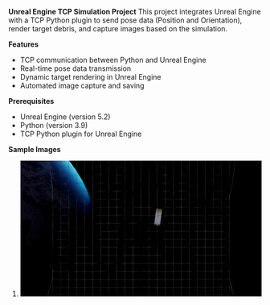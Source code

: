 **Unreal Engine TCP Simulation Project**
This project integrates Unreal Engine with a TCP Python plugin to send pose data (Position and Orientation), render target debris, and capture images based on the simulation.

**Features**
  - TCP communication between Python and Unreal Engine
  - Real-time pose data transmission
  - Dynamic target rendering in Unreal Engine
  - Automated image capture and saving

**Prerequisites**
  - Unreal Engine (version 5.2)
  - Python (version 3.9)
  - TCP Python plugin for Unreal Engine

**Sample Images**

1. ![Image_1.png](https://github.com/Mushu1X/Unreal_DataCollection_Tether_Net/blob/main/Image_1.png)
